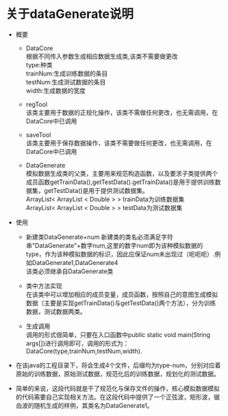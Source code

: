 # 关于dataGenerate说明
- 概要
  - DataCore  
  根据不同传入参数生成相应数据生成类,该类不需要做更改    
  type:种类  
  trainNum:生成训练数据的条目  
  testNum:生成测试数据的条目  
  width:生成数据的宽度  
  
  - regTool  
  该类主要用于数据的正规化操作，该类不需做任何更改，也无需调用，在DataCore中已调用  
  
  - saveTool  
  该类主要用于保存数据操作，该类不需要做任何更改，也无需调用，在DataCore中已调用  
  
  - DataGenerate  
  模拟数据生成类的父类，主要用来规范构造函数，以及要求子类提供两个成员函数getTrainData(),getTestData().getTrainData()是用于提供训练数据集，getTestData()是用于提供测试数据集。  
  ArrayList< ArrayList < Double > > trainData为训练数据集  
  ArrayList< ArrayList < Double > > testData为测试数据集
 
- 使用
  - 新建类DataGenerate+num
  新建类的类名必须满足字符串"DataGenerate"+数字num,这里的数字num即为该种模拟数据的type，作为该种模拟数据的标识，因此应保证num未出现过（呃呃呃）.例如DataGenerate1,DataGenerate4  
  该类必须继承自DataGenerate类
    
  -  类中方法实现  
  在该类中可以增加相应的成员变量，成员函数，按照自己的意图生成模拟数据（主要是实现getTrainData()与getTestData()两个方法），分为训练数据，测试数据两类。
  
  - 生成调用  
  调用的形式很简单，只要在入口函数中public static void main(String args[])进行调用即可，调用的形式为：DataCore(type,trainNum,testNum,width).  
  
 -  在该java的工程目录下，将会生成4个文件，后缀均为type-num，分别对应着原始的训练数据，原始测试数据，规范化后的训练数据，规划化的测试数据。
 -  简单的来说，这段代码就是干了规范化与保存文件的操作，核心模拟数据模拟的代码需要自己实现相关方法。在这段代码中提供了一个正弦波，矩形波，锯齿波的随机生成的样例，其类名为DataGenerate1。

